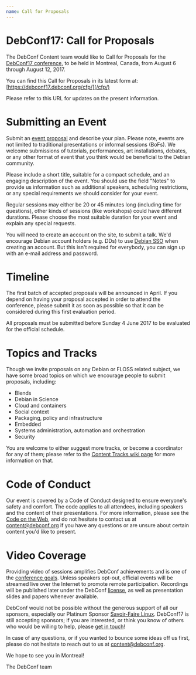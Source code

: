 ```yaml
---
name: Call for Proposals
---
```


DebConf17: Call for Proposals
=============================

The DebConf Content team would like to Call for Proposals for the
[DebConf17 conference](/), to be held in Montreal, Canada, from August 6
through August 12, 2017.

You can find this Call for Proposals in its latest form at:
[https://debconf17.debconf.org/cfp/](/cfp/)

Please refer to this URL for updates on the present information.

Submitting an Event
===================

Submit an [event proposal][] and describe your plan. Please note, events are not
limited to traditional presentations or informal sessions (BoFs). We welcome
submissions of tutorials, performances, art installations, debates, or any
other format of event that you think would be beneficial to the Debian
community.

[event proposal]: </talks/new/>

Please include a short title, suitable for a compact schedule, and an engaging
description of the event. You should use the field "Notes" to provide us
information such as additional speakers, scheduling restrictions, or any
special requirements we should consider for your event.

Regular sessions may either be 20 or 45 minutes long (including time for
questions), other kinds of sessions (like workshops) could have different
durations. Please choose the most suitable duration for your event and explain
any special requests.

You will need to create an account on the site, to submit a talk. We'd encourage
Debian account holders (e.g. DDs) to use [Debian SSO][] when creating an account.
But this isn't required for everybody, you can sign up with an e-mail address and
password.

[Debian SSO]: https://wiki.debian.org/DebianSingleSignOn

Timeline
========

The first batch of accepted proposals will be announced in April.
If you depend on having your proposal accepted in order to attend the
conference, please submit it as soon as possible so that it can be considered
during this first evaluation period.

All proposals must be submitted before Sunday 4 June 2017 to be evaluated for
the official schedule.

Topics and Tracks
=================

Though we invite proposals on any Debian or FLOSS related subject, we have some
broad topics on which we encourage people to submit proposals, including:

- Blends
- Debian in Science
- Cloud and containers
- Social context
- Packaging, policy and infrastructure
- Embedded
- Systems administration, automation and orchestration
- Security

You are welcome to either suggest more tracks, or become a coordinator for any of
them; please refer to the [Content Tracks wiki page][] for more information on that.

[Content Tracks wiki page]: https://wiki.debconf.org/wiki/DebConf17/ContentTracks

Code of Conduct
===============

Our event is covered by a Code of Conduct designed to ensure everyone's safety
and comfort. The code applies to all attendees, including speakers and the content
of their presentations. For more information, please see the [Code on the Web][], and
do not hesitate to contact us at [content@debconf.org][] if you have any questions
or are unsure about certain content you'd like to present.

[Code on the Web]: https://debconf.org/codeofconduct.shtml

Video Coverage
==============

Providing video of sessions amplifies DebConf achievements and is one of the
[conference goals][]. Unless speakers opt-out, official events will be streamed
live over the Internet to promote remote participation. Recordings will be
published later under the DebConf [license][], as well as presentation slides
and papers whenever available.

[conference goals]: https://debconf.org/goals.shtml
[license]: http://meetings-archive.debian.net/pub/debian-meetings/LICENSE

DebConf would not be possible without the generous support of all our sponsors,
especially our Platinum Sponsor [Savoir-Faire Linux][].
DebConf17 is still accepting sponsors; if you are interested, or think
you know of others who would be willing to help, please [get in
touch][]!

[Savoir-Faire Linux]: https://www.savoirfairelinux.com/en/
[get in touch]: /sponsors/become-a-sponsor/


In case of any questions, or if you wanted to bounce some ideas off us
first, please do not hesitate to reach out to us at
[content@debconf.org][].

[content@debconf.org]: mailto:content@debconf.org


We hope to see you in Montreal!

The DebConf team
